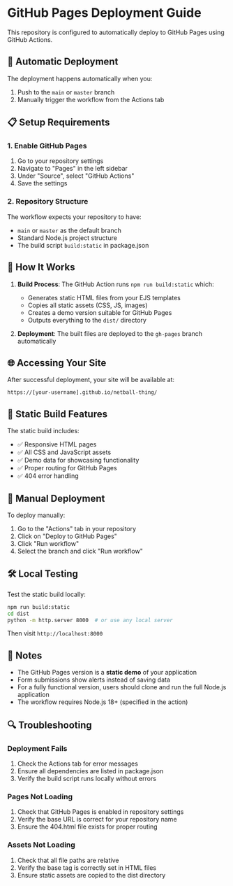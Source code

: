 # GitHub Pages Deployment Guide

This repository is configured to automatically deploy to GitHub Pages using GitHub Actions.

## 🚀 Automatic Deployment

The deployment happens automatically when you:
1. Push to the `main` or `master` branch
2. Manually trigger the workflow from the Actions tab

## 📋 Setup Requirements

### 1. Enable GitHub Pages
1. Go to your repository settings
2. Navigate to "Pages" in the left sidebar
3. Under "Source", select "GitHub Actions"
4. Save the settings

### 2. Repository Structure
The workflow expects your repository to have:
- `main` or `master` as the default branch
- Standard Node.js project structure
- The build script `build:static` in package.json

## 🔧 How It Works

1. **Build Process**: The GitHub Action runs `npm run build:static` which:
   - Generates static HTML files from your EJS templates
   - Copies all static assets (CSS, JS, images)
   - Creates a demo version suitable for GitHub Pages
   - Outputs everything to the `dist/` directory

2. **Deployment**: The built files are deployed to the `gh-pages` branch automatically

## 🌐 Accessing Your Site

After successful deployment, your site will be available at:
```
https://[your-username].github.io/netball-thing/
```

## 📁 Static Build Features

The static build includes:
- ✅ Responsive HTML pages
- ✅ All CSS and JavaScript assets
- ✅ Demo data for showcasing functionality
- ✅ Proper routing for GitHub Pages
- ✅ 404 error handling

## 🔄 Manual Deployment

To deploy manually:
1. Go to the "Actions" tab in your repository
2. Click on "Deploy to GitHub Pages"
3. Click "Run workflow"
4. Select the branch and click "Run workflow"

## 🛠 Local Testing

Test the static build locally:
```bash
npm run build:static
cd dist
python -m http.server 8000  # or use any local server
```

Then visit `http://localhost:8000`

## 📝 Notes

- The GitHub Pages version is a **static demo** of your application
- Form submissions show alerts instead of saving data
- For a fully functional version, users should clone and run the full Node.js application
- The workflow requires Node.js 18+ (specified in the action)

## 🔍 Troubleshooting

### Deployment Fails
1. Check the Actions tab for error messages
2. Ensure all dependencies are listed in package.json
3. Verify the build script runs locally without errors

### Pages Not Loading
1. Check that GitHub Pages is enabled in repository settings
2. Verify the base URL is correct for your repository name
3. Ensure the 404.html file exists for proper routing

### Assets Not Loading
1. Check that all file paths are relative
2. Verify the base tag is correctly set in HTML files
3. Ensure static assets are copied to the dist directory
